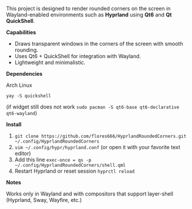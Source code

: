 This project is designed to render rounded corners on the screen in Wayland-enabled environments such as **Hyprland** using **Qt6** and **Qt QuickShell**.

**Capabilities**
- Draws transparent windows in the corners of the screen with smooth rounding.
- Uses Qt6 + QuickShell for integration with Wayland.
- Lightweight and minimalistic.

**Dependencies**

Arch Linux

`yay -S quickshell`

(if widget still does not work `sudo pacman -S qt6-base qt6-declarative qt6-wayland`)

**Install**
1. `git clone https://github.com/flores666/HyprlandRoundedCorners.git ~/.config/HyprlandRoundedCorners`
2. `vim ~/.config/hypr/hyprland.conf` (or open it with your favorite text editor)
3. Add this line `exec-once = qs -p ~/.config/HyprlandRoundedCorners/shell.qml`
4. Restart Hyprland or reset session `hyprctl reload`

**Notes**

Works only in Wayland and with compositors that support layer-shell (Hyprland, Sway, Wayfire, etc.)
